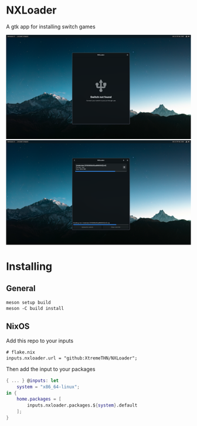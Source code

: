# NXLoader

A gtk app for installing switch games

![1](.github/assets/1.png)
![2](.github/assets/2.png)

# Installing
## General
```
meson setup build
meson -C build install
```

## NixOS
Add this repo to your inputs
```
# flake.nix
inputs.nxloader.url = "github:XtremeTHN/NXLoader";
```
Then add the input to your packages
```nix
{ ... } @inputs: let
    system = "x86_64-linux";
in {
    home.packages = [
        inputs.nxloader.packages.${system}.default
    ];
}
```
